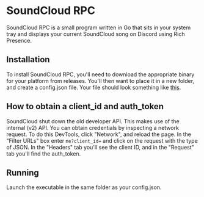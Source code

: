 # SoundCloud RPC

SoundCloud RPC is a small program written in Go that sits in your system tray and displays your current SoundCloud song on Discord using Rich Presence.

## Installation

To install SoundCloud RPC, you'll need to download the appropriate binary for your platform from releases. You'll then want to place it in a new folder, and create a config.json file. Your file should look something like [this](https://github.com/connordennison/soundcloud-rpc/blob/main/config.json.example).

## How to obtain a client_id and auth_token
SoundCloud shut down the old developer API. This makes use of the internal (v2) API. You can obtain credentials by inspecting a network request. To do this DevTools, click "Network", and reload the page. In the "Filter URLs" box enter `me?client_id=` and click on the request with the type of JSON. In the "Headers" tab you'll see the client ID, and in the "Request" tab you'll find the auth_token.

## Running
Launch the executable in the same folder as your config.json.
